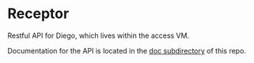 # Receptor

Restful API for Diego, which lives within the access VM.

Documentation for the API is located in the [doc subdirectory](https://github.com/cloudfoundry-incubator/receptor/tree/master/doc) of this repo.
